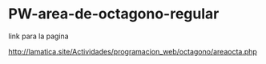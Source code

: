 # PW-area-de-octagono-regular

link para la pagina

http://lamatica.site/Actividades/programacion_web/octagono/areaocta.php
